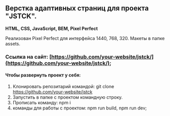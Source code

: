 Верстка адаптивных страниц для проекта "JSTCK".
-------------
**HTML, CSS, JavaScript, BEM, Pixel Perfect**

Реализован Pixel Perfect для интерфейса 1440, 768, 320. 
Макеты в папке assets.
### Ссылка на сайт: [https://github.com/your-website/jstck/](https://github.com/your-website/jstck/);

#### Чтобы развернуть проект у себя:

1. Клонировать репозитарий командой: git clone https://github.com/your-website/jstck
2. Запустить в папке с проектом командную строку.
3. Прописать команду: npm i
4. команды для работы с проектом: npm run build, npm run dev;